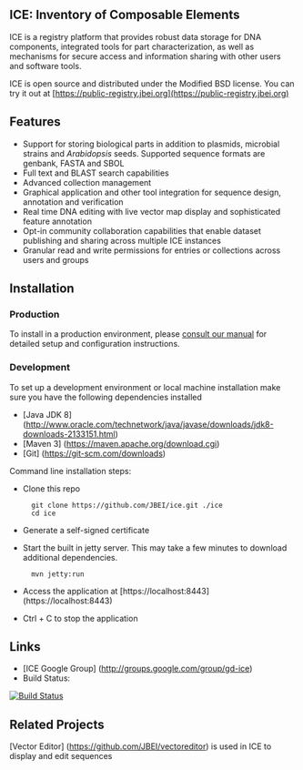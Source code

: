 ## ICE: Inventory of Composable Elements
ICE is a registry platform that provides robust data storage for DNA components, integrated tools for part characterization, as well as mechanisms for secure access and information sharing with other users and software tools.

ICE is open source and distributed under the Modified BSD license. You can try it out at [https://public-registry.jbei.org](https://public-registry.jbei.org)

## Features
* Support for storing biological parts in addition to plasmids, microbial strains and *Arabidopsis* seeds. Supported sequence formats are genbank, FASTA and SBOL
* Full text and BLAST search capabilities
* Advanced collection management
* Graphical application and other tool integration for sequence design, annotation and verification
* Real time DNA editing with live vector map display and sophisticated feature annotation
* Opt-in community collaboration capabilities that enable dataset publishing and sharing across multiple ICE instances
* Granular read and write permissions for entries or collections across users and groups 

## Installation
### Production
To install in a production environment, please [consult our manual](http://public-registry.jbei.org/manual/) for detailed setup and configuration instructions.

### Development
To set up a development environment or local machine installation make sure you have the following dependencies installed

* [Java JDK 8] (http://www.oracle.com/technetwork/java/javase/downloads/jdk8-downloads-2133151.html)
* [Maven 3] (https://maven.apache.org/download.cgi)
* [Git] (https://git-scm.com/downloads) 

Command line installation steps:

* Clone this repo
     
        git clone https://github.com/JBEI/ice.git ./ice
        cd ice

* Generate a self-signed certificate

* Start the built in jetty server. This may take a few minutes to download additional dependencies.
        
        mvn jetty:run

* Access the application at [https://localhost:8443] (https://localhost:8443)

* Ctrl + C to stop the application


## Links
* [ICE Google Group] (http://groups.google.com/group/gd-ice)
* Build Status: 

[![Build Status](https://travis-ci.org/JBEI/ice.svg?branch=dev)](https://travis-ci.org/JBEI/ice)

## Related Projects
[Vector Editor] (https://github.com/JBEI/vectoreditor) is used in ICE to display and edit sequences
